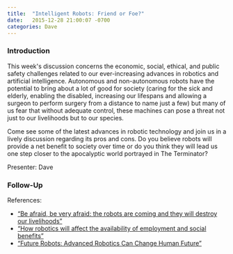 ```yaml
---
title:  "Intelligent Robots: Friend or Foe?"
date:   2015-12-28 21:00:07 -0700
categories: Dave
---
```


### Introduction
 
This week's discussion concerns the economic, social, ethical, and public safety challenges related to our ever-increasing advances in robotics and artificial intelligence.   Autonomous and non-autonomous robots have the potential to bring about a lot of good for society (caring for the sick and elderly, enabling the disabled, increasing our lifespans and allowing a surgeon to perform surgery from a distance to name just a few) but many of us fear that without adequate control, these machines can pose a threat not just to our livelihoods but to our species.
 
Come see some of the latest advances in robotic technology and join us in a lively discussion regarding its pros and cons. Do you believe robots will provide a net benefit to society over time or do you think they will lead us one step closer to the apocalyptic world portrayed in The Terminator?

Presenter: Dave

### Follow-Up

References:

* [“Be afraid, be very afraid: the robots are coming and they will destroy our livelihoods”](https://www.youtube.com/watch?v=zFx5kq0pB0Y)
* [“How robotics will affect the availability of employment and social benefits”](https://www.youtube.com/watch?v=Mt-Hqn9qiDs)
* [“Future Robots: Advanced Robotics Can Change Human Future”](https://www.youtube.com/watch?v=4Bu1eQqREOI)

